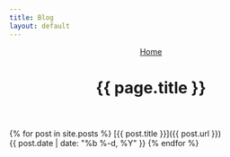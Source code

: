 ```yaml
---
title: Blog
layout: default
---
```


<header>
<nav>
  <a href="/">Home</a>
</nav>
  <h1>{{ page.title }}</h1>
</header>

{% for post in site.posts %}
  [{{ post.title }}]({{ post.url }})  
  {{ post.date | date: "%b %-d, %Y" }}
{% endfor %}

